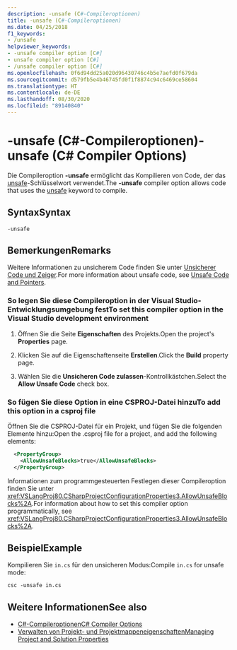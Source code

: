 ```yaml
---
description: -unsafe (C#-Compileroptionen)
title: -unsafe (C#-Compileroptionen)
ms.date: 04/25/2018
f1_keywords:
- /unsafe
helpviewer_keywords:
- -unsafe compiler option [C#]
- unsafe compiler option [C#]
- /unsafe compiler option [C#]
ms.openlocfilehash: 0f6d94dd25a020d96430746c4b5e7aefd0f679da
ms.sourcegitcommit: d579fb5e4b46745fd0f1f8874c94c6469ce58604
ms.translationtype: HT
ms.contentlocale: de-DE
ms.lasthandoff: 08/30/2020
ms.locfileid: "89140840"
---
```

# <a name="-unsafe-c-compiler-options"></a><span data-ttu-id="041c8-103">-unsafe (C#-Compileroptionen)</span><span class="sxs-lookup"><span data-stu-id="041c8-103">-unsafe (C# Compiler Options)</span></span>

<span data-ttu-id="041c8-104">Die Compileroption **-unsafe** ermöglicht das Kompilieren von Code, der das [unsafe](../keywords/unsafe.md)-Schlüsselwort verwendet.</span><span class="sxs-lookup"><span data-stu-id="041c8-104">The **-unsafe** compiler option allows code that uses the [unsafe](../keywords/unsafe.md) keyword to compile.</span></span>  
  
## <a name="syntax"></a><span data-ttu-id="041c8-105">Syntax</span><span class="sxs-lookup"><span data-stu-id="041c8-105">Syntax</span></span>  
  
```console  
-unsafe  
```  
  
## <a name="remarks"></a><span data-ttu-id="041c8-106">Bemerkungen</span><span class="sxs-lookup"><span data-stu-id="041c8-106">Remarks</span></span>

<span data-ttu-id="041c8-107">Weitere Informationen zu unsicherem Code finden Sie unter [Unsicherer Code und Zeiger](../../programming-guide/unsafe-code-pointers/index.md).</span><span class="sxs-lookup"><span data-stu-id="041c8-107">For more information about unsafe code, see [Unsafe Code and Pointers](../../programming-guide/unsafe-code-pointers/index.md).</span></span>  
  
### <a name="to-set-this-compiler-option-in-the-visual-studio-development-environment"></a><span data-ttu-id="041c8-108">So legen Sie diese Compileroption in der Visual Studio-Entwicklungsumgebung fest</span><span class="sxs-lookup"><span data-stu-id="041c8-108">To set this compiler option in the Visual Studio development environment</span></span>  
  
1. <span data-ttu-id="041c8-109">Öffnen Sie die Seite **Eigenschaften** des Projekts.</span><span class="sxs-lookup"><span data-stu-id="041c8-109">Open the project's **Properties** page.</span></span>  
  
2. <span data-ttu-id="041c8-110">Klicken Sie auf die Eigenschaftenseite **Erstellen**.</span><span class="sxs-lookup"><span data-stu-id="041c8-110">Click the **Build** property page.</span></span>  
  
3. <span data-ttu-id="041c8-111">Wählen Sie die **Unsicheren Code zulassen**-Kontrollkästchen.</span><span class="sxs-lookup"><span data-stu-id="041c8-111">Select the **Allow Unsafe Code** check box.</span></span>  
  
### <a name="to-add-this-option-in-a-csproj-file"></a><span data-ttu-id="041c8-112">So fügen Sie diese Option in eine CSPROJ-Datei hinzu</span><span class="sxs-lookup"><span data-stu-id="041c8-112">To add this option in a csproj file</span></span>

<span data-ttu-id="041c8-113">Öffnen Sie die CSPROJ-Datei für ein Projekt, und fügen Sie die folgenden Elemente hinzu:</span><span class="sxs-lookup"><span data-stu-id="041c8-113">Open the .csproj file for a project, and add the following elements:</span></span>

```xml
  <PropertyGroup>
    <AllowUnsafeBlocks>true</AllowUnsafeBlocks>
  </PropertyGroup>
```

 <span data-ttu-id="041c8-114">Informationen zum programmgesteuerten Festlegen dieser Compileroption finden Sie unter <xref:VSLangProj80.CSharpProjectConfigurationProperties3.AllowUnsafeBlocks%2A>.</span><span class="sxs-lookup"><span data-stu-id="041c8-114">For information about how to set this compiler option programmatically, see <xref:VSLangProj80.CSharpProjectConfigurationProperties3.AllowUnsafeBlocks%2A>.</span></span>  
  
## <a name="example"></a><span data-ttu-id="041c8-115">Beispiel</span><span class="sxs-lookup"><span data-stu-id="041c8-115">Example</span></span>

<span data-ttu-id="041c8-116">Kompilieren Sie `in.cs` für den unsicheren Modus:</span><span class="sxs-lookup"><span data-stu-id="041c8-116">Compile `in.cs` for unsafe mode:</span></span>  
  
```console  
csc -unsafe in.cs  
```  
  
## <a name="see-also"></a><span data-ttu-id="041c8-117">Weitere Informationen</span><span class="sxs-lookup"><span data-stu-id="041c8-117">See also</span></span>

- [<span data-ttu-id="041c8-118">C#-Compileroptionen</span><span class="sxs-lookup"><span data-stu-id="041c8-118">C# Compiler Options</span></span>](index.md)
- [<span data-ttu-id="041c8-119">Verwalten von Projekt- und Projektmappeneigenschaften</span><span class="sxs-lookup"><span data-stu-id="041c8-119">Managing Project and Solution Properties</span></span>](/visualstudio/ide/managing-project-and-solution-properties)
